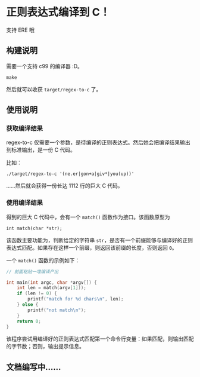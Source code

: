 # 正则表达式编译到 C！

支持 ERE 哦

## 构建说明

需要一个支持 c99 的编译器 :D。

```
make
```

然后就可以收获 `target/regex-to-c` 了。

## 使用说明

### 获取编译结果

regex-to-c 仅需要一个参数，是待编译的正则表达式。然后她会把编译结果输出到标准输出，是一份 C 代码。

比如：

```
./target/regex-to-c '(ne.er|gon+a|giv*|you(up))'
```

……然后就会获得一份长达 1112 行的巨大 C 代码。

### 使用编译结果

得到的巨大 C 代码中，会有一个 `match()` 函数作为接口。该函数原型为

```
int match(char *str);
```

该函数主要功能为，判断给定的字符串 `str`，是否有一个前缀能够与编译好的正则表达式匹配。如果存在这样一个前缀，则返回该前缀的长度，否则返回 `0`。

一个 `match()` 函数的示例如下：

```c
// 前面粘贴一堆编译产出

int main(int argc, char *argv[]) {
    int len = match(argv[1]));
    if (len != 0) {
        printf("match for %d chars\n", len);
    } else {
        printf("not match\n");
    }
    return 0;
}
```

该程序尝试用编译好的正则表达式匹配第一个命令行变量：如果匹配，则输出匹配的字节数；否则，输出提示信息。

## 文档编写中……
